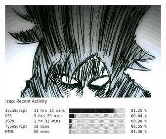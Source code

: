 <body>
<h1 align="center"></h1>
<br>
<div align="center">
<img width="auto" height="300" src="Img/mobFreakoutLonger.gif"/>
</div>
</div>
:zap: Recent Activity

<!--START_SECTION:waka-->

```txt
JavaScript   31 hrs 23 mins  ████████████████████▒░░░░   81.25 %
CSS          3 hrs 29 mins   ██▒░░░░░░░░░░░░░░░░░░░░░░   09.04 %
JSON         1 hr 32 mins    █░░░░░░░░░░░░░░░░░░░░░░░░   03.98 %
TypeScript   58 mins         ▓░░░░░░░░░░░░░░░░░░░░░░░░   02.55 %
HTML         30 mins         ▒░░░░░░░░░░░░░░░░░░░░░░░░   01.30 %
```

<!--END_SECTION:waka-->
